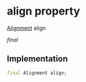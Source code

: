 


# align property






[Alignment](https://api.flutter.dev/flutter/painting/Alignment-class.html) align
  
_final_






## Implementation

```dart
final Alignment align;


```







